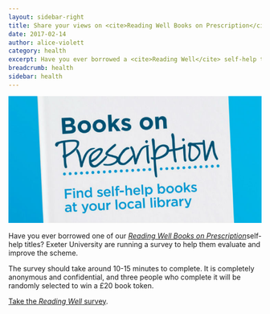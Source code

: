 ```yaml
---
layout: sidebar-right
title: Share your views on <cite>Reading Well Books on Prescription</cite>
date: 2017-02-14
author: alice-violett
category: health
excerpt: Have you ever borrowed a <cite>Reading Well</cite> self-help title? Please help us improve the <cite>Books on Prescription</cite> scheme by taking this survey.
breadcrumb: health
sidebar: health
---
```


![Reading Well Books on Prescription](/images/featured/featured-books-on-prescription.jpg)

Have you ever borrowed one of our [<cite>Reading Well Books on Prescription</cite>](/health/lists/health-lists/books-on-prescription-self-help-reading/)self-help titles? Exeter University are running a survey to help them evaluate and improve the scheme.

The survey should take around 10-15 minutes to complete. It is completely anonymous and confidential, and three people who complete it will be randomly selected to win a £20 book token.

[Take the <cite>Reading Well</cite> survey](https://survey.ex.ac.uk/index.php/388966?lang=en).
